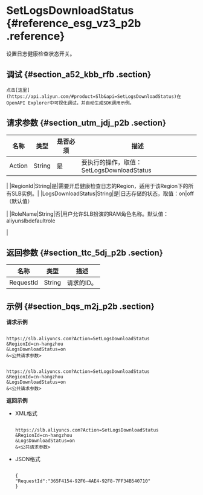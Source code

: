 # SetLogsDownloadStatus {#reference_esg_vz3_p2b .reference}

设置日志健康检查状态开关。

## 调试 {#section_a52_kbb_rfb .section}

```
点击[这里](https://api.aliyun.com/#product=Slb&api=SetLogsDownloadStatus)在OpenAPI Explorer中可视化调试，并自动生成SDK调用示例。
```

## 请求参数 {#section_utm_jdj_p2b .section}

|名称|类型|是否必须|描述|
|--|--|----|--|
|Action|String|是|要执行的操作，取值：SetLogsDownloadStatus

|
|RegionId|String|是|需要开启健康检查日志的Region，适用于该Region下的所有SLB实例。|
|LogsDownloadStatus|String|是|日志存储的状态，取值：on|off（默认值）

|
|RoleName|String|否|用户允许SLB扮演的RAM角色名称。默认值：aliyunslbdefaultrole

|

## 返回参数 {#section_ttc_5dj_p2b .section}

|名称|类型|描述|
|--|--|--|
|RequestId|String|请求的ID。|

## 示例 {#section_bqs_m2j_p2b .section}

**请求示例**

```

https://slb.aliyuncs.com?Action=SetLogsDownloadStatus
&RegionId=cn-hangzhou
&LogsDownloadStatus=on
&<公共请求参数>
```

```

https://slb.aliyuncs.com?Action=SetLogsDownloadStatus
&RegionId=cn-hangzhou
&LogsDownloadStatus=on
&<公共请求参数>
```

**返回示例**

-   XML格式

    ```
    
    https://slb.aliyuncs.com?Action=SetLogsDownloadStatus
    &RegionId=cn-hangzhou
    &LogsDownloadStatus=on
    &<公共请求参数>
    ```

-   JSON格式

    ```
    
    {
    "RequestId":"365F4154-92F6-4AE4-92F8-7FF34B540710"
    }
    ```


